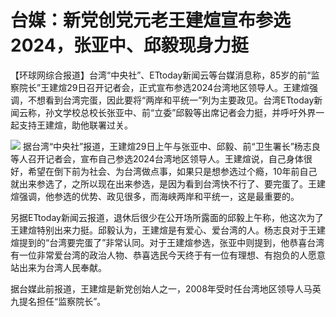 # 台媒：新党创党元老王建煊宣布参选2024，张亚中、邱毅现身力挺

【环球网综合报道】台湾“中央社”、ETtoday新闻云等台媒消息称，85岁的前“监察院长”王建煊29日召开记者会，正式宣布参选2024台湾地区领导人。王建煊强调，不想看到台湾完蛋，因此要将“两岸和平统一”列为主要政见。台湾ETtoday新闻云称，孙文学校总校长张亚中、前“立委”邱毅等出席记者会力挺，并呼吁外界一起支持王建煊，助他联署过关。

![](https://inews.gtimg.com/news_bt/O8Md8IeSAcU22FDLgGODN-NqI6gohoDMgHgAVf-bHlHSEAA/1000)
据台湾“中央社”报道，王建煊29日上午与张亚中、邱毅、前“卫生署长”杨志良等人召开记者会，宣布自己参选2024台湾地区领导人。王建煊说，自己身体很好，希望在倒下前为社会、为台湾做点事，如果只是想参选过个瘾，10年前自己就出来参选了，之所以现在出来参选，是因为看到台湾快不行了、要完蛋了。王建煊强调，他参选的优势、政见很多，而海峡两岸和平统一，这是最重要的。

另据ETtoday新闻云报道，退休后很少在公开场所露面的邱毅上午称，他这次为了王建煊特别出来力挺。邱毅认为，王建煊是有爱心、爱台湾的人。杨志良对于王建煊提到的“台湾要完蛋了”非常认同。对于王建煊参选，张亚中则提到，他恭喜台湾有一位非常爱台湾的政治人物、恭喜选民今天终于有一位有理想、有抱负的人愿意站出来为台湾人民奉献。

据台媒此前报道，王建煊是新党创始人之一，2008年受时任台湾地区领导人马英九提名担任“监察院长”。

